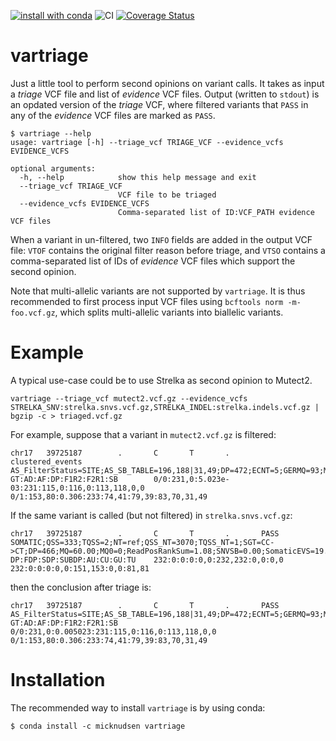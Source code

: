 [![install with conda](https://anaconda.org/micknudsen/vartriage/badges/version.svg)](https://anaconda.org/micknudsen/vartriage) ![CI](https://github.com/micknudsen/vartriage/workflows/CI/badge.svg) [![Coverage Status](https://coveralls.io/repos/github/micknudsen/vartriage/badge.svg?branch=master)](https://coveralls.io/github/micknudsen/vartriage?branch=master)

# vartriage

Just a little tool to perform second opinions on variant calls. It takes as input a _triage_ VCF file and list of _evidence_ VCF files. Output (written to `stdout`) is an opdated version of the _triage_ VCF, where filtered variants that `PASS` in any of the _evidence_ VCF files are marked as `PASS`.

```
$ vartriage --help
usage: vartriage [-h] --triage_vcf TRIAGE_VCF --evidence_vcfs EVIDENCE_VCFS

optional arguments:
  -h, --help            show this help message and exit
  --triage_vcf TRIAGE_VCF
                        VCF file to be triaged
  --evidence_vcfs EVIDENCE_VCFS
                        Comma-separated list of ID:VCF_PATH evidence VCF files
```

When a variant in un-filtered, two `INFO` fields are added in the output VCF file: `VTOF` contains the original filter reason before triage, and `VTSO` contains a comma-separated list of IDs of _evidence_ VCF files which support the second opinion.

Note that multi-allelic variants are not supported by `vartriage`. It is thus recommended to first process input VCF files using `bcftools norm -m- foo.vcf.gz`, which splits multi-allelic variants into biallelic variants.

# Example

A typical use-case could be to use Strelka as second opinion to Mutect2.

```
vartriage --triage_vcf mutect2.vcf.gz --evidence_vcfs STRELKA_SNV:strelka.snvs.vcf.gz,STRELKA_INDEL:strelka.indels.vcf.gz | bgzip -c > triaged.vcf.gz
```

For example, suppose that a variant in `mutect2.vcf.gz` is filtered:

```
chr17   39725187        .       C       T       .       clustered_events        AS_FilterStatus=SITE;AS_SB_TABLE=196,188|31,49;DP=472;ECNT=5;GERMQ=93;MBQ=35,20;MFRL=268,229;MMQ=60,60;MPOS=35;NALOD=2.30;NLOD=58.69;POPAF=6.00;ROQ=93;TLOD=190.21      GT:AD:AF:DP:F1R2:F2R1:SB        0/0:231,0:5.023e-03:231:115,0:116,0:113,118,0,0        0/1:153,80:0.306:233:74,41:79,39:83,70,31,49
```

If the same variant is called (but not filtered) in `strelka.snvs.vcf.gz`:

```
chr17   39725187        .       C       T       .       PASS    SOMATIC;QSS=333;TQSS=2;NT=ref;QSS_NT=3070;TQSS_NT=1;SGT=CC->CT;DP=466;MQ=60.00;MQ0=0;ReadPosRankSum=1.08;SNVSB=0.00;SomaticEVS=19.98    DP:FDP:SDP:SUBDP:AU:CU:GU:TU    232:0:0:0:0,0:232,232:0,0:0,0   232:0:0:0:0,0:151,153:0,0:81,81
```

then the conclusion after triage is:

```
chr17   39725187        .       C       T       .       PASS    AS_FilterStatus=SITE;AS_SB_TABLE=196,188|31,49;DP=472;ECNT=5;GERMQ=93;MBQ=35,20;MFRL=268,229;MMQ=60,60;MPOS=35;NALOD=2.3;NLOD=58.69;POPAF=6;ROQ=93;TLOD=190.21;VTSO=STRELKA_SNV;VTOF=clustered_events   GT:AD:AF:DP:F1R2:F2R1:SB       0/0:231,0:0.005023:231:115,0:116,0:113,118,0,0  0/1:153,80:0.306:233:74,41:79,39:83,70,31,49
```

# Installation

The recommended way to install `vartriage` is by using conda:
```
$ conda install -c micknudsen vartriage
```
